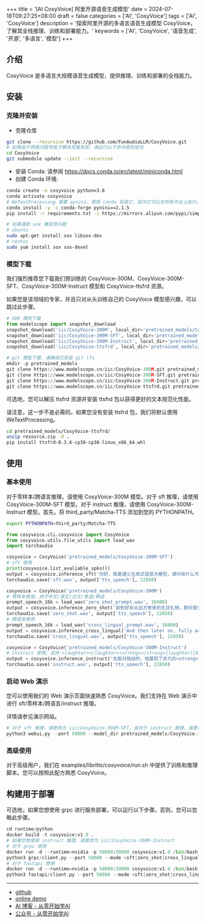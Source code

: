 +++
title = '[AI CosyVoice] 阿里开源语音生成模型'
date = 2024-07-18T09:27:25+08:00
draft = false
categories = ['AI', 'CosyVoice']
tags = ['AI', 'CosyVoice']
description = '探索阿里开源的多语言语音生成模型 CosyVoice，了解其全栈推理、训练和部署能力。'
keywords = ['AI', 'CosyVoice', '语音生成', '开源', '多语言', '模型']
+++

## 介绍

CosyVoice 是多语言大规模语音生成模型，提供推理、训练和部署的全栈能力。

## 安装
### 克隆并安装

- 克隆仓库
```bash
git clone --recursive https://github.com/FunAudioLLM/CosyVoice.git
# 如果由于网络问题导致子模块克隆失败，请运行以下命令直到成功
cd CosyVoice
git submodule update --init --recursive
```
- 安装 Conda: 请参阅 https://docs.conda.io/en/latest/miniconda.html
- 创建 Conda 环境:
```bash
conda create -n cosyvoice python=3.8
conda activate cosyvoice
# WeTextProcessing 需要 pynini，使用 conda 安装它，因为它可以在所有平台上执行。
conda install -y -c conda-forge pynini==2.1.5
pip install -r requirements.txt -i https://mirrors.aliyun.com/pypi/simple/ --trusted-host=mirrors.aliyun.com

# 如果遇到 sox 兼容性问题
# ubuntu
sudo apt-get install sox libsox-dev
# centos
sudo yum install sox sox-devel
```
### 模型下载
我们强烈推荐您下载我们预训练的 CosyVoice-300M、CosyVoice-300M-SFT、CosyVoice-300M-Instruct 模型和 CosyVoice-ttsfrd 资源。

如果您是该领域的专家，并且只对从头训练自己的 CosyVoice 模型感兴趣，可以跳过此步骤。

```python
# SDK 模型下载
from modelscope import snapshot_download
snapshot_download('iic/CosyVoice-300M', local_dir='pretrained_models/CosyVoice-300M')
snapshot_download('iic/CosyVoice-300M-SFT', local_dir='pretrained_models/CosyVoice-300M-SFT')
snapshot_download('iic/CosyVoice-300M-Instruct', local_dir='pretrained_models/CosyVoice-300M-Instruct')
snapshot_download('iic/CosyVoice-ttsfrd', local_dir='pretrained_models/CosyVoice-ttsfrd')
```

```python
# git 模型下载，请确保已安装 git lfs
mkdir -p pretrained_models
git clone https://www.modelscope.cn/iic/CosyVoice-300M.git pretrained_models/CosyVoice-300M
git clone https://www.modelscope.cn/iic/CosyVoice-300M-SFT.git pretrained_models/CosyVoice-300M-SFT
git clone https://www.modelscope.cn/iic/CosyVoice-300M-Instruct.git pretrained_models/CosyVoice-300M-Instruct
git clone https://www.modelscope.cn/iic/CosyVoice-ttsfrd.git pretrained_models/CosyVoice-ttsfrd
```

可选地，您可以解压 ttsfrd 资源并安装 ttsfrd 包以获得更好的文本规范化性能。

请注意，这一步不是必需的。如果您没有安装 ttsfrd 包，我们将默认使用 WeTextProcessing。

```bash
cd pretrained_models/CosyVoice-ttsfrd/
unzip resource.zip -d .
pip install ttsfrd-0.3.6-cp38-cp38-linux_x86_64.whl
```

## 使用
### 基本使用

对于零样本/跨语言推理，请使用 CosyVoice-300M 模型。对于 sft 推理，请使用 CosyVoice-300M-SFT 模型。对于 instruct 推理，请使用 CosyVoice-300M-Instruct 模型。首先，将 third_party/Matcha-TTS 添加到您的 PYTHONPATH。

```bash
export PYTHONPATH=third_party/Matcha-TTS
```

```python
from cosyvoice.cli.cosyvoice import CosyVoice
from cosyvoice.utils.file_utils import load_wav
import torchaudio

cosyvoice = CosyVoice('pretrained_models/CosyVoice-300M-SFT')
# sft 使用
print(cosyvoice.list_avaliable_spks())
output = cosyvoice.inference_sft('你好，我是通义生成式语音大模型，请问有什么可以帮您的吗？', '中文女')
torchaudio.save('sft.wav', output['tts_speech'], 22050)

cosyvoice = CosyVoice('pretrained_models/CosyVoice-300M')
# 零样本使用，用于中文/英文/日文/粤语/韩语
prompt_speech_16k = load_wav('zero_shot_prompt.wav', 16000)
output = cosyvoice.inference_zero_shot('收到好友从远方寄来的生日礼物，那份意外的惊喜与深深的祝福让我心中充满了甜蜜的快乐，笑容如花儿般绽放。', '希望你以后能够做的比我还好呦。', prompt_speech_16k)
torchaudio.save('zero_shot.wav', output['tts_speech'], 22050)
# 跨语言使用
prompt_speech_16k = load_wav('cross_lingual_prompt.wav', 16000)
output = cosyvoice.inference_cross_lingual('And then later on, fully acquiring that company. So keeping management in line, interest in line with the asset that\'s coming into the family is a reason why sometimes we don\'t buy the whole thing.', prompt_speech_16k)
torchaudio.save('cross_lingual.wav', output['tts_speech'], 22050)

cosyvoice = CosyVoice('pretrained_models/CosyVoice-300M-Instruct')
# instruct 使用，支持 <laughter></laughter><strong></strong>[laughter][breath]
output = cosyvoice.inference_instruct('在面对挑战时，他展现了非凡的<strong>勇气</strong>与<strong>智慧</strong>。', '中文男', 'Theo \'Crimson\', is a fiery, passionate rebel leader. Fights with fervor for justice, but struggles with impulsiveness.')
torchaudio.save('instruct.wav', output['tts_speech'], 22050)
```

### 启动 Web 演示

您可以使用我们的 Web 演示页面快速熟悉 CosyVoice。我们支持在 Web 演示中进行 sft/零样本/跨语言/instruct 推理。

详情请参见演示网站。

```python
# 对于 sft 推理，请更改为 iic/CosyVoice-300M-SFT，或对于 instruct 推理，请更改为 iic/CosyVoice-300M-Instruct
python3 webui.py --port 50000 --model_dir pretrained_models/CosyVoice-300M
```

### 高级使用

对于高级用户，我们在 examples/libritts/cosyvoice/run.sh 中提供了训练和推理脚本。您可以按照此配方熟悉 CosyVoice。

## 构建用于部署

可选地，如果您想使用 grpc 进行服务部署，可以运行以下步骤。否则，您可以忽略此步骤。

```python
cd runtime/python
docker build -t cosyvoice:v1.0 .
# 如果您想使用 instruct 推理，请更改为 iic/CosyVoice-300M-Instruct
# 对于 grpc 使用
docker run -d --runtime=nvidia -p 50000:50000 cosyvoice:v1.0 /bin/bash -c "cd /opt/CosyVoice/CosyVoice/runtime/python/grpc && python3 server.py --port 50000 --max_conc 4 --model_dir iic/CosyVoice-300M && sleep infinity"
python3 grpc/client.py --port 50000 --mode <sft|zero_shot|cross_lingual|instruct>
# 对于 fastapi 使用
docker run -d --runtime=nvidia -p 50000:50000 cosyvoice:v1.0 /bin/bash -c "cd /opt/CosyVoice/CosyVoice/runtime/python/fastapi && MODEL_DIR=iic/CosyVoice-300M fastapi dev --port 50000 server.py && sleep infinity"
python3 fastapi/client.py --port 50000 --mode <sft|zero_shot|cross_lingual|instruct>
```

---

- [github](https://github.com/FunAudioLLM/CosyVoice)
- [online demo](https://www.modelscope.cn/studios/iic/CosyVoice-300M)
- [AI 博客 - 从零开始学AI](https://ai-blog.aihub2022.top/zh/post/ai-cosyvoice-intro/)
- [公众号 - 从零开始学AI](https://mp.weixin.qq.com/s?__biz=MzA3MDIyNTgzNA==&mid=2649977627&idx=1&sn=7510b728c1204b9e467ec748bb286620&chksm=86c7c9deb1b040c871c54fb703566cd7d5e35bff68d067e8e2fc798dd4d27770f4739ed16a20#rd)
<!-- - [CSDN - 从零开始学AI](...) -->
<!-- - [掘金 - 从零开始学AI](...) -->
<!-- - [知乎 - 从零开始学AI](...) -->
<!-- - [阿里云 - 从零开始学AI](...) -->
<!-- - [腾讯云 - 从零开始学AI](...) -->
